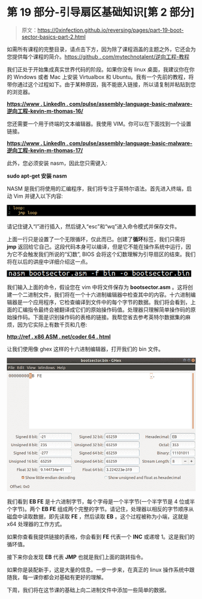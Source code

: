 # 第 19 部分-引导扇区基础知识[第 2 部分]

> 原文：<https://0xinfection.github.io/reversing/pages/part-19-boot-sector-basics-part-2.html>

如需所有课程的完整目录，请点击下方，因为除了课程涵盖的主题之外，它还会为您提供每个课程的简介。[https://github . com/mytechnotalent/逆向工程-教程](https://github.com/mytechnotalent/Reverse-Engineering-Tutorial)

我们正处于开始集成真实世界代码的阶段。如果你没有 linux 桌面，我建议你在你的 Windows 或者 Mac 上安装 Virtualbox 和 Ubuntu。我有一个先前的教程，将带你通过这个过程如下。由于某种原因，我不能嵌入链接，所以请复制并粘贴到您的浏览器。

**[https://www . LinkedIn . com/pulse/assembly-language-basic-malware-逆向工程-kevin-m-thomas-16/](https://www.linkedin.com/pulse/assembly-language-basic-malware-reverse-engineering-kevin-m-thomas-16/)**

您还需要一个用于终端的文本编辑器。我使用 VIM。你可以在下面找到一个设置链接。

**[https://www . LinkedIn . com/pulse/assembly-language-basic-malware-逆向工程-kevin-m-thomas-17/](https://www.linkedin.com/pulse/assembly-language-basic-malware-reverse-engineering-kevin-m-thomas-17/)**

此外，您必须安装 nasm，因此您只需键入:

**sudo apt-get 安装 nasm**

NASM 是我们将使用的汇编程序，我们将专注于英特尔语法。首先进入终端，启动 Vim 并键入以下内容:

![](img/716371cec8e1fad9b749896d01b87b24.png)

请记住键入“I”进行插入，然后键入“esc”和“wq”进入命令模式并保存文件。

上面一行只是设置了一个无限循环，仅此而已。创建了**循环**标签，我们只需将 **jmp** 返回给它自己。这段代码本身可以编译，但是它不能在操作系统中运行，因为它不会触发我们所说的“幻数”, BIOS 会将这个幻数理解为引导扇区的结束。我们将在以后的讲座中详细介绍这一点。

![](img/c71ebef6c820b79cef04b8b08acb95e9.png)

我们输入上面的命令，假设您在 vim 中将文件保存为 **bootsector.asm** 。这将创建一个二进制文件，我们将在一个十六进制编辑器中检查其中的内容。十六进制编辑器是一个应用程序，它检查编译到文件中的每个字节的数据。我们将会看到，上面的汇编指令最终会被翻译成它们的原始操作码值。处理器只理解简单操作码的原始操作码。下面是识别操作码的表格的链接。我帮您省去参考英特尔数据集的麻烦，因为它实际上有数千页和几卷:

**[http://ref . x86 ASM . net/coder 64 . html](http://ref.x86asm.net/coder64.html)**

让我们使用像 ghex 这样的十六进制编辑器，打开我们的 bin 文件。

![](img/ab160304a9fe7e51d07a451eafce952b.png)

我们看到 **EB FE** 是十六进制字节，每个字母是一个半字节(一个半字节是 4 位或半个字节)。两个 **EB FE** 组成两个完整的字节。请记住，处理器以相反的字节顺序从磁盘中读取数据，即先读取 **FE** ，然后读取 **EB** 。这个过程被称为小端，这就是 x64 处理器的工作方式。

如果你查看我提供链接的表格，你会看到 **FE** 代表一个 **INC** 或递增 1。这是我们的循环值。

接下来你会发现 **EB** 代表 **JMP** 也就是我们上面的跳转指令。

如果你是装配新手，这是大量的信息。一步一步来，在真正的 linux 操作系统中跟随我，每一课你都会对基础有更好的理解。

下周，我们将在这节课的基础上向二进制文件中添加一些简单的数据。